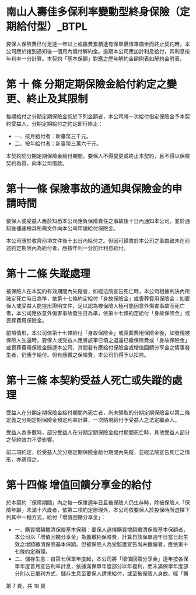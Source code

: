 # 南山人壽佳多保利率變動型終身保險（定期給付型）_BTPL

要保人保險費已付足達一年以上或繳費累積達有保單價值準備金而終止契約時，本公司應於接到通知後一個月內償付解約金。逾期本公司應加計利息給付，其利息按年利率一分計算。本契約「基本保額」對應之歷年解約金額例表如解約金附表。

# 第 十 條 分期定期保險金給付約定之變更、終止及其限制

每期給付之分期定期保險金低於下列金額者，本公司將一次給付指定保險金予本契約受益人，分期定期給付之約定即行終止：

- 一、按月給付者：新臺幣三千元。
- 二、按年給付者：新臺幣三萬六千元。

本契約於分期定期保險金給付期間，要保人不得變更或終止本契約，且不得以保險契約為質，向本公司借款。

# 第十一條 保險事故的通知與保險金的申請時間

要保人或受益人應於知悉本公司應負保險責任之事故後十日內通知本公司，並於通知後儘速檢具所需文件向本公司申請給付保險金。

本公司應於收齊前項文件後十五日內給付之。但因可歸責於本公司之事由致未在前述約定期限內為給付者，應按年利一分加計利息給付。

# 第十二條 失蹤處理

被保險人在本契約有效期間內失蹤者，如經法院宣告死亡時，本公司根據判決內所確定死亡時日為準，依第十七條約定給付「身故保險金」或喪葬費用保險金；如要保人或受益人能提出證明文件，足以認為被保險人極可能因意外傷害事故而死亡者，本公司應依意外傷害事故發生日為準，依第十七條約定給付「身故保險金」或喪葬費用保險金。

前項情形，本公司依第十七條給付「身故保險金」或喪葬費用保險金後，如發現被保險人生還時，要保人或受益人應將該筆已領之退還已繳保險費或「身故保險金」或喪葬費用保險金歸還本公司，其間若有應給付保險金或增值回饋分享金之情事發生者，仍應予給付。但有應繳之保險費，本公司仍得予以扣除。

# 第十三條 本契約受益人死亡或失蹤的處理

受益人在分期定期保險金給付期間內死亡者，尚未領取的分期定期保險金以第二條定義之分期定期保險金預定利率計算，一次貼現給付予受益人之法定繼承人。

受益人為多數時，部分受益人在分期定期保險金給付期間死亡時，其他受益人部分之契約效力不受影響。

前二項約定，於受益人於分期定期保險金給付期間內失蹤，並經法院宣告死亡之情形，亦適用之。

# 第十四條 增值回饋分享金的給付

於本契約「保障期間」內之每一保單週年日且被保險人仍生存時，除被保險人「保險年齡」未滿十六歲者，依第二項約定辦理外，本公司依要保人於投保時所選擇下列其中一種方式，給付「增值回饋分享金」：

- 一、購買增額繳清保險基本保額：要保人選擇購買增額繳清保險基本保額者，本公司以「增值回饋分享金」為躉繳純保險費，計算自該保單週年日當日起生效之增額繳清保險基本保額。但被保險人為受監護宣告尚未撤銷者，應依第十七條約定辦理。
- 二、儲存生息：自第七保單年度起，本公司將「增值回饋分享金」逐年按各保單年度首月宣告利率計息，依據滿保單年度部分以年複利，而未滿保單年度部分則以日單利方式，儲存生息至要保人請求給付，或至被保險人身故、經「醫

第 7 頁，共 18 頁